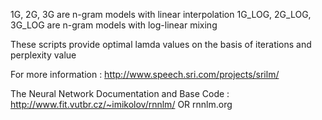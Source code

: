 1G, 2G, 3G are n-gram models with linear interpolation
1G_LOG, 2G_LOG, 3G_LOG are n-gram models with log-linear mixing

These scripts provide optimal lamda values on the basis of iterations and perplexity value

For more information : http://www.speech.sri.com/projects/srilm/

The Neural Network Documentation and Base Code : http://www.fit.vutbr.cz/~imikolov/rnnlm/ OR rnnlm.org
